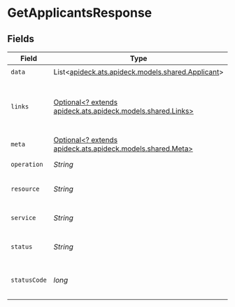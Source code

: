# GetApplicantsResponse


## Fields

| Field                                                                                       | Type                                                                                        | Required                                                                                    | Description                                                                                 | Example                                                                                     |
| ------------------------------------------------------------------------------------------- | ------------------------------------------------------------------------------------------- | ------------------------------------------------------------------------------------------- | ------------------------------------------------------------------------------------------- | ------------------------------------------------------------------------------------------- |
| `data`                                                                                      | List<[apideck.ats.apideck.models.shared.Applicant](../../models/shared/Applicant.md)>       | :heavy_check_mark:                                                                          | N/A                                                                                         |                                                                                             |
| `links`                                                                                     | [Optional<? extends apideck.ats.apideck.models.shared.Links>](../../models/shared/Links.md) | :heavy_minus_sign:                                                                          | Links to navigate to previous or next pages through the API                                 |                                                                                             |
| `meta`                                                                                      | [Optional<? extends apideck.ats.apideck.models.shared.Meta>](../../models/shared/Meta.md)   | :heavy_minus_sign:                                                                          | Response metadata                                                                           |                                                                                             |
| `operation`                                                                                 | *String*                                                                                    | :heavy_check_mark:                                                                          | Operation performed                                                                         | all                                                                                         |
| `resource`                                                                                  | *String*                                                                                    | :heavy_check_mark:                                                                          | Unified API resource name                                                                   | Applicants                                                                                  |
| `service`                                                                                   | *String*                                                                                    | :heavy_check_mark:                                                                          | Apideck ID of service provider                                                              | lever                                                                                       |
| `status`                                                                                    | *String*                                                                                    | :heavy_check_mark:                                                                          | HTTP Response Status                                                                        | OK                                                                                          |
| `statusCode`                                                                                | *long*                                                                                      | :heavy_check_mark:                                                                          | HTTP Response Status Code                                                                   | 200                                                                                         |